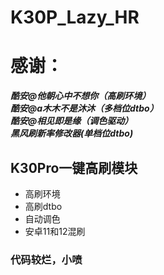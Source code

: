 # K30P_Lazy_HR
# 感谢：
 ***酷安@他朝心中不想你（高刷环境）*** <br>
 ***酷安@a木木不是沐沐（多档位dtbo）*** <br>
 ***酷安@相见即是缘（调色驱动）*** <br>
 ***黑风刷新率修改器(单档位dtbo)*** <br>

## K30Pro一键高刷模块
+ 高刷环境
+ 高刷dtbo
+ 自动调色
+ 安卓11和12混刷
  
### 代码较烂，小喷
